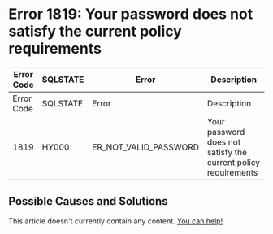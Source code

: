 
# Error 1819: Your password does not satisfy the current policy requirements


| Error Code | SQLSTATE | Error | Description |
| --- | --- | --- | --- |
| Error Code | SQLSTATE | Error | Description |
| 1819 | HY000 | ER_NOT_VALID_PASSWORD | Your password does not satisfy the current policy requirements |




## Possible Causes and Solutions


This article doesn't currently contain any content. [You can help!](/kb/en/writing-and-editing-knowledge-base-articles/)

